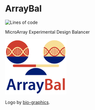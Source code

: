 ArrayBal
================

![Lines of code](https://img.shields.io/tokei/lines/github/cdelacalle/ArrayBal)

MicroArray Experimental Design Balancer

<img src="https://github.com/cdelacalle/ArrayBal/blob/main/www/balance_adn_name.svg" width="200px" />

Logo by [bio-graphics](https://www.bio-graphics.es/).
